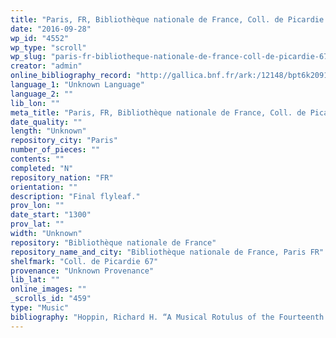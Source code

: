 ```yaml
---
title: "Paris, FR, Bibliothèque nationale de France, Coll. de Picardie 67"
date: "2016-09-28"
wp_id: "4552"
wp_type: "scroll"
wp_slug: "paris-fr-bibliotheque-nationale-de-france-coll-de-picardie-67"
creator: "admin"
online_bibliography_record: "http://gallica.bnf.fr/ark:/12148/bpt6k209169n/f110.image"
language_1: "Unknown Language"
language_2: ""
lib_lon: ""
meta_title: "Paris, FR, Bibliothèque nationale de France, Coll. de Picardie 67"
date_quality: ""
length: "Unknown"
repository_city: "Paris"
number_of_pieces: ""
contents: ""
completed: "N"
repository_nation: "FR"
orientation: ""
description: "Final flyleaf."
prov_lon: ""
date_start: "1300"
prov_lat: ""
width: "Unknown"
repository: "Bibliothèque nationale de France"
repository_name_and_city: "Bibliothèque nationale de France, Paris FR"
shelfmark: "Coll. de Picardie 67"
provenance: "Unknown Provenance"
lib_lat: ""
online_images: ""
_scrolls_id: "459"
type: "Music"
bibliography: "Hoppin, Richard H. “A Musical Rotulus of the Fourteenth Century.” Revue Belge de Musicologie 9 (1955): 131.<br/> Hoppin, Richard H. “Some Remarks a Propos of Pic.” Revue Belge de Musicologie 10 (1956): 105–11.<br/> Kügle, Karl. “Two Abbots and a Rotulus: New Light on Brussels 19606.” In Quomodo Cantabimus Canticum? Studies in Honor of Edward H. Roesner, edited by D.B. Cannata, G. Ilnitchi Currie, R.C. Mueller, and J.L. Nádas, 145–85. Middleton, WI: American Institute of Musicology, 2008."
---
```



